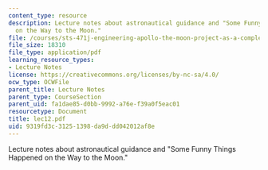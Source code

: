 ```yaml
---
content_type: resource
description: Lecture notes about astronautical guidance and "Some Funny Things Happened
  on the Way to the Moon."
file: /courses/sts-471j-engineering-apollo-the-moon-project-as-a-complex-system-spring-2007/9319fd3c31251398da9ddd042012af8e_lec12.pdf
file_size: 18310
file_type: application/pdf
learning_resource_types:
- Lecture Notes
license: https://creativecommons.org/licenses/by-nc-sa/4.0/
ocw_type: OCWFile
parent_title: Lecture Notes
parent_type: CourseSection
parent_uid: fa1dae85-d0bb-9992-a76e-f39a0f5eac01
resourcetype: Document
title: lec12.pdf
uid: 9319fd3c-3125-1398-da9d-dd042012af8e
---
```

Lecture notes about astronautical guidance and "Some Funny Things Happened on the Way to the Moon."